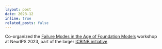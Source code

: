 ```yaml
---
layout: post
date: 2023-12
inline: true
related_posts: false
---
```


Co-organized the [Failure Modes in the Age of Foundation Models](https://sites.google.com/view/icbinb-2023/home) workshop at NeurIPS 2023, part of the larger [ICBINB initiative](https://icbinb.cc/).
